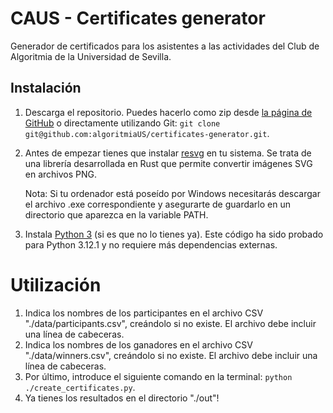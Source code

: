 

# CAUS - Certificates generator

Generador de certificados para los asistentes a las actividades del Club de Algoritmia de la Universidad de Sevilla.


## Instalación

 1. Descarga el repositorio. Puedes hacerlo como zip desde [la  página de GitHub](https://github.com/algoritmiaUS/certificates-generator) o directamente utilizando Git: `git clone git@github.com:algoritmiaUS/certificates-generator.git`.

 2. Antes de empezar tienes que instalar [resvg](https://github.com/linebender/resvg/releases) en tu sistema. Se trata de una librería desarrollada en Rust que permite convertir imágenes SVG en archivos PNG.

    Nota: Si tu ordenador está poseído por Windows necesitarás descargar el archivo .exe correspondiente y asegurarte de guardarlo en un directorio que aparezca en la variable PATH.

 3. Instala [Python 3](https://www.python.org/downloads/) (si es que no lo tienes ya). Este código ha sido probado para Python 3.12.1 y no requiere más dependencias externas.


# Utilización

 1. Indica los nombres de los participantes en el archivo CSV "./data/participants.csv", creándolo si no existe. El archivo debe incluir una línea de cabeceras.
 2. Indica los nombres de los ganadores en el archivo CSV "./data/winners.csv", creándolo si no existe. El archivo debe incluir una línea de cabeceras.
 3. Por último, introduce el siguiente comando en la terminal: `python ./create_certificates.py`.
 4. Ya tienes los resultados en el directorio "./out"!
